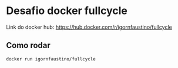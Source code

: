 # Desafio docker fullcycle

Link do docker hub: https://hub.docker.com/r/igornfaustino/fullcycle

## Como rodar

```bash
docker run igornfaustino/fullcycle
```
